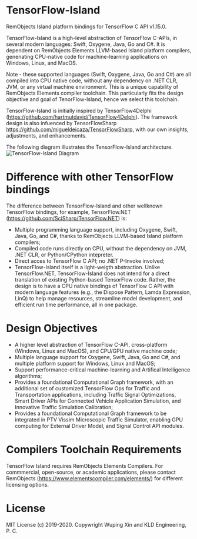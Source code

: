 # TensorFlow-Island
RemObjects Island platform bindings for TensorFlow C API v1.15.0.

TensorFlow-Island is a high-level abstraction of TensorFlow C-APIs, in several modern languages: Swift, Oxygene, Java, Go and C#.  It is dependent on RemObjects Elements LLVM-based Island platform compilers, genenating CPU-native code for machine-learning applications on Windows, Linux, and MacOS.

Note - these supported languages (Swift, Oxygene, Java, Go and C#) are all compiled into CPU native code, without any dependency on .NET CLR, JVM, or any virtual machine environment. This is a unique capability of RemObjects Elements compiler toolchain. This particularly fits the design objective and goal of TenorFlow-Island, hence we select this toolchain.

TensorFlow-Island is initially inspired by TensorFlow4Delphi (https://github.com/hartmutdavid/TensorFlow4Delphi). The framework design is also infuenced by TensorFlowSharp https://github.com/migueldeicaza/TensorFlowSharp,  with our own insights, adjustments, and enhancements.

The following diagram  illustrates the TensorFlow-Island architecture.
![TensorFlow-Island Diagram](https://github.com/wxinix/TensorFlow-Island/tree/master/Images/TensorFlow-Island-Diagram.png)

# Difference with other TensorFlow bindings
The difference between TensorFlow-Island and other wellknown TensorFlow bindings, for example, TensorFlow.NET (https://github.com/SciSharp/TensorFlow.NET) is:
- Multiple programming language support, including Oxygene, Swift, Java, Go, and C#, thanks to RemObjects LLVM-based Island platform compilers;
- Compiled code runs directly on CPU, without the dependency on JVM, .NET CLR, or Python/CPython intepreter. 
- Direct acces to TensorFlow C API; no .NET P-Invoke involved;
- TensorFlow-Island itself is a light-weigth abstraction. Unlike TensorFlow.NET, TensorFlow-Island does not intend for a direct translation of existing Python-based TensorFlow code. Rather, the design is to have a CPU native bindings of TensorFlow C API with modern language features (e.g., the Dispose Pattern, Lamda Expression, LinQ) to help manage resources, streamline model development, and efficient run time performance, all in one package.

# Design Objectives
 - A higher level abstraction of TensorFlow C-API,  cross-platform (Windows, Linux and MacOS), and CPU/GPU native machine code;
 - Multiple language support for Oxygene, Swift, Java, Go and C#, and multiple platform support for Windows, Linux and MacOS;
 - Support performance-critical machine-learning and Artifical Intelligence algorithms;
 - Provides a foundational Computational Graph framework, with an additional set of customized TensorFlow Ops for Traffic and Transportation applications, including Traffic Signal Optimizations, Smart Driver APIs for Connected Vehicle Application Simulation, and Innovative Traffic Simulation Calibration;
 - Provides a foundational Computational Graph framework to be integrated in PTV Vissim Microscopic Traffic Simulator, enabling GPU computing for External Driver Model, and Signal Control API modules.

# Compilers Toolchain Requirements
TensorFlow Island requires RemObjects Elements Compilers. For commmercial, open-source, or academic applications, please contact RemObjects (https://www.elementscompiler.com/elements/) for different licensing options.

# License
MIT License (c) 2019-2020. Copywright Wuping Xin and KLD Engineering, P. C. 
